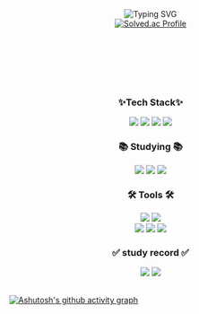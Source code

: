 <div align="center">
  <img src="https://readme-typing-svg.demolab.com?font=Fira+Code&weight=500&pause=1000&color=70A5FB&center=true&vCenter=true&random=false&width=1000&lines=Hi%2C+I'm+Yuna+Jeong.;I%E2%80%99m+a+student+front-end+developer.;I'm+still+studying+hard+for+growth+today.;Do+you+want+to+know+about+me%3F" alt="Typing SVG" />
</div>


<div align="center">
  <a href="https://solved.ac/whitefhrh/">
    <img src="http://mazassumnida.wtf/api/v2/generate_badge?boj=whitefhrh" alt="Solved.ac Profile">
  </a>
</div>

<br><br><br><br><br>

<div align="center">
  <h3>✨Tech Stack✨</h3>
  <img src="https://img.shields.io/badge/html5-E34F26?style=flat-square&logo=html5&logoColor=white">
  <img src="https://img.shields.io/badge/css3-1572B6?style=flat-square&logo=css3&logoColor=white">
  <img src="https://img.shields.io/badge/jQuery-0769AD?style=flat-square&logo=jQuery&logoColor=white"/>
  <img src="https://img.shields.io/badge/javascript-F7DF1E?style=flat-square&logo=javascript&logoColor=white"> 
</div>

<div align="center">
  <h3>📚 Studying 📚</h3>
  <img src="https://img.shields.io/badge/Java-007396?style=flat-square&logo=OpenJDK&logoColor=white"/>
  <img src="https://img.shields.io/badge/React-61DAFB?style=flat-square&logo=React&logoColor=white">
  <img src="https://img.shields.io/badge/Node.js-339933?style=flat-square&logo=Node.js&logoColor=white">
</div>

<div align="center">
  <h3>🛠 Tools 🛠</h3>
  <img src="https://img.shields.io/badge/Visual Studio Code-007ACC?style=flat-square&logo=Visual Studio Code&logoColor=white"/>
  <img src="https://img.shields.io/badge/eclipseide-2C2255?style=flat-square&logo=eclipseide&logoColor=white"/>
  <br>
  <img src="https://img.shields.io/badge/adobephotoshop-31A8FF?style=flat-square&logo=adobephotoshop&logoColor=white"/>
  <img src="https://img.shields.io/badge/figma-F24E1E?style=flat-square&logo=figma&logoColor=white"/>
  <img src="https://img.shields.io/badge/notion-000?style=flat-square&logo=notion&logoColor=white"/>
</div>

<div align="center">
  <h3>✅ study record ✅</h3>
  <img src="https://img.shields.io/badge/tistory-1EBC8F?style=flat-square&logo=tistory&logoColor=white"/>
  <img src="https://img.shields.io/badge/github-181717?style=flat-square&logo=github&logoColor=white"/>
</div>

<br>

[![Ashutosh's github activity graph](https://github-readme-activity-graph.vercel.app/graph?username=youNme213&theme=tokyo-night)](https://github.com/youNme213/github-readme-activity-graph)
